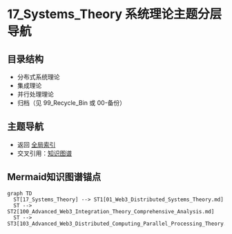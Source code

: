 # 17_Systems_Theory 系统理论主题分层导航

## 目录结构

- 分布式系统理论
- 集成理论
- 并行处理理论
- 归档（见 99_Recycle_Bin 或 00-备份）

## 主题导航

- 返回 [全局索引](../00_Index_and_Classification.md)
- 交叉引用：[知识图谱](../00_Knowledge_Graph.md)

## Mermaid知识图谱锚点

```mermaid
graph TD
  ST[17_Systems_Theory] --> ST1[01_Web3_Distributed_Systems_Theory.md]
  ST --> ST2[100_Advanced_Web3_Integration_Theory_Comprehensive_Analysis.md]
  ST --> ST3[103_Advanced_Web3_Distributed_Computing_Parallel_Processing_Theory.md]
```
